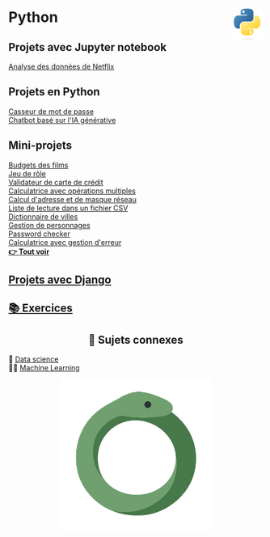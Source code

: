 # **Python** <a href="docs"><img align="right" src="assets/logo/Python-logo-notext.svg" alt="Python" height="64px"></a>
## **Projets avec Jupyter notebook**
[Analyse des données de Netflix](Anaconda/netflix)  
<!-- [Analyse des données des universités américaines](Anaconda/usUniversities) -->
<!--
## **Projets en machine learning**
[Prédiction du score de dépenses des clients](https://github.com/MiKL5/machineLearning/blob/master/projects/spendingScore)  
[Prédiction de la qualité du vin](https://github.com/MiKL5/machineLearning/blob/master/projects/wineQuality)  
[Prédiction du courrier indésirable](https://github.com/MiKL5/machineLearning/blob/master/projects/spam)  
[Prédiction immobilière à Melbourne](https://github.com/MiKL5/machineLearning/blob/master/projects/melbourne)  
[Prédiction du prix des maisons](https://github.com/MiKL5/machineLearning/blob/master/projects/house)   -->
## **Projets en Python**
[Casseur de mot de passe](projets/psswdBreaker) <!--<kbd>_**Wip**_</kbd>-->  
[Chatbot basé sur l'IA générative](projets/firstChatbot)  
<!-- [Jeu Snake](projects/snake) - _(soon)_  -->
## Mini-projets
[Budgets des films](miniProjets/filmBudgets)  
[Jeu de rôle](exercises/more/rpg)  
[Validateur de carte de crédit](miniProjets/creditCardValidator)  
[Calculatrice avec opérations multiples](miniProjets/calculator)  
[Calcul d'adresse et de masque réseau](miniProjets/networkAdressMask)  
[Liste de lecture dans un fichier CSV](miniProjets/booklist2)  
[Dictionnaire de villes](miniProjets/dictionaryOfCities)  
[Gestion de personnages](miniProjets/characterManagement)  
[Password checker](exercises/more/passwordChecker)  
[Calculatrice avec gestion d'erreur](exercises/more/calculatorWithErrorHandling)  
[**👉 Tout voir**](miniProjets)
##  [**Projets avec Django**](projets/django)
## [**📚 Exercices**](exercises)
<h2 align="center"><b>🔗 Sujets connexes</b></h2>

🧠 [Data science](https://github.com/MiKL5/DataScience)  
🤖🧠 [Machine Learning](https://github.com/MiKL5/machineLearning)
<div align="center">
<a href="docs"><img src="assets/images/snake.png" alt="Python" width="300px"></a>